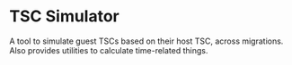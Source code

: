 # TSC Simulator

A tool to simulate guest TSCs based on their host TSC, across migrations.
Also provides utilities to calculate time-related things.
